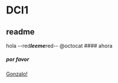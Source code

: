 # DCI1
## readme
hola --red***leeme***red--
@octocat #### ahora
##### por favor
[Gonzalo!](http://www.youtube.com)
